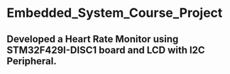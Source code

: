 # Embedded_System_Course_Project
## Developed a Heart Rate Monitor using STM32F429I-DISC1 board and LCD with I2C Peripheral.
